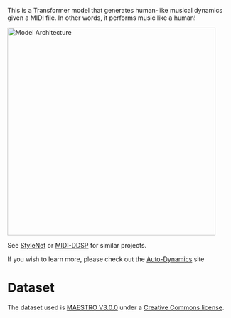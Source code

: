 This is a Transformer model that generates human-like musical dynamics given a MIDI file. In other words, it performs music like a human!

<img width="468" alt="Model Architecture" src="https://github.com/user-attachments/assets/37003f9a-9442-4682-aec9-83c7abddcc62">

See [StyleNet](https://github.com/imalikshake/StyleNet) or [MIDI-DDSP](https://github.com/magenta/midi-ddsp) for similar projects.

If you wish to learn more, please check out the [Auto-Dynamics](https://grace4x.github.io/auto-dynamics-site) site

# Dataset
The dataset used is [MAESTRO V3.0.0](https://magenta.tensorflow.org/datasets/maestro) under a [Creative Commons license](https://creativecommons.org/licenses/by-nc-sa/4.0/).
